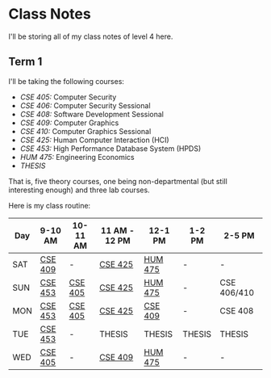 # Class Notes

I'll be storing all of my class notes of level 4 here.

## Term 1

I'll be taking the following courses:

- _CSE 405:_ Computer Security
- _CSE 406:_ Computer Security Sessional
- _CSE 408:_ Software Development Sessional
- _CSE 409:_ Computer Graphics
- _CSE 410:_ Computer Graphics Sessional
- _CSE 425:_ Human Computer Interaction (HCI)
- _CSE 453:_ High Performance Database System (HPDS)
- _HUM 475:_ Engineering Economics
- _THESIS_

That is, five theory courses, one being non-departmental (but still
interesting enough) and three lab courses.

Here is my class routine:

| Day | 9-10 AM             | 10-11 AM            | 11 AM - 12 PM       | 12-1 PM              | 1-2 PM | 2-5 PM      |
| --- | ------------------- | ------------------- | ------------------- | -------------------- | ------ | ----------- |
| SAT | [CSE 409][graphics] | -                   | [CSE 425][hci]      | [HUM 475][economics] | -      | -           |
| SUN | [CSE 453][hpds]     | [CSE 405][security] | [CSE 425][hci]      | [HUM 475][economics] | -      | CSE 406/410 |
| MON | [CSE 453][hpds]     | [CSE 405][security] | [CSE 425][hci]      | [CSE 409][graphics]  | -      | CSE 408     |
| TUE | [CSE 453][hpds]     | -                   | THESIS              | THESIS               | THESIS | THESIS      |
| WED | [CSE 405][security] | -                   | [CSE 409][graphics] | [HUM 475][economics] | -      | -           |

[security]: https://bdren.zoom.us/j/64689450739?pwd=SzUwL0o5WEZMVWIyRXY4dzN2RXo2UT09
[graphics]: https://bdren.zoom.us/j/62457340769?pwd=K3NKa1BHejBlZHBNUGdLNmF4WjlJZz09
[hci]: https://bdren.zoom.us/j/67578331133?pwd=L2M2c2lOeDVBZU9kYUd5RXdqRVBmUT09
[hpds]: https://bdren.zoom.us/j/69610537328?pwd=ejZxbTNlRnVQb2NrRm9veUlkeXo2dz09
[economics]: https://bdren.zoom.us/j/63764288740?pwd=N3l3YklKNXBva0toRVNJWWM5Vk4wUT09
